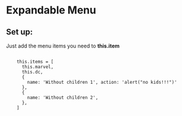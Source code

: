 # Expandable Menu 

## Set up:

Just add the menu items you need to **this.item**

```

    this.items = [
      this.marvel,
      this.dc,
      {
        name: 'Without children 1', action: 'alert("no kids!!!")'
      },
      {
        name: 'Without children 2',
      },
    ]

```


